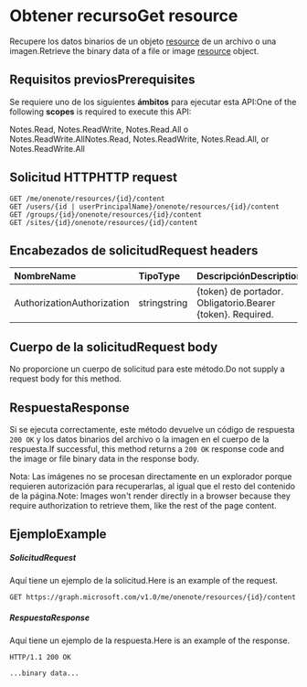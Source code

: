 # <a name="get-resource"></a><span data-ttu-id="9c161-101">Obtener recurso</span><span class="sxs-lookup"><span data-stu-id="9c161-101">Get resource</span></span>

<span data-ttu-id="9c161-102">Recupere los datos binarios de un objeto [resource](../resources/resource.md) de un archivo o una imagen.</span><span class="sxs-lookup"><span data-stu-id="9c161-102">Retrieve the binary data of a file or image [resource](../resources/resource.md) object.</span></span>
## <a name="prerequisites"></a><span data-ttu-id="9c161-103">Requisitos previos</span><span class="sxs-lookup"><span data-stu-id="9c161-103">Prerequisites</span></span>
<span data-ttu-id="9c161-104">Se requiere uno de los siguientes **ámbitos** para ejecutar esta API:</span><span class="sxs-lookup"><span data-stu-id="9c161-104">One of the following **scopes** is required to execute this API:</span></span>  

<span data-ttu-id="9c161-105">Notes.Read, Notes.ReadWrite, Notes.Read.All o Notes.ReadWrite.All</span><span class="sxs-lookup"><span data-stu-id="9c161-105">Notes.Read, Notes.ReadWrite, Notes.Read.All, or Notes.ReadWrite.All</span></span>

## <a name="http-request"></a><span data-ttu-id="9c161-106">Solicitud HTTP</span><span class="sxs-lookup"><span data-stu-id="9c161-106">HTTP request</span></span>
<!-- { "blockType": "ignored" } -->
```http
GET /me/onenote/resources/{id}/content
GET /users/{id | userPrincipalName}/onenote/resources/{id}/content
GET /groups/{id}/onenote/resources/{id}/content
GET /sites/{id}/onenote/resources/{id}/content
```

## <a name="request-headers"></a><span data-ttu-id="9c161-107">Encabezados de solicitud</span><span class="sxs-lookup"><span data-stu-id="9c161-107">Request headers</span></span>
| <span data-ttu-id="9c161-108">Nombre</span><span class="sxs-lookup"><span data-stu-id="9c161-108">Name</span></span>       | <span data-ttu-id="9c161-109">Tipo</span><span class="sxs-lookup"><span data-stu-id="9c161-109">Type</span></span> | <span data-ttu-id="9c161-110">Descripción</span><span class="sxs-lookup"><span data-stu-id="9c161-110">Description</span></span>|
|:-----------|:------|:----------|
| <span data-ttu-id="9c161-111">Authorization</span><span class="sxs-lookup"><span data-stu-id="9c161-111">Authorization</span></span>  | <span data-ttu-id="9c161-112">string</span><span class="sxs-lookup"><span data-stu-id="9c161-112">string</span></span>  | <span data-ttu-id="9c161-p101">{token} de portador. Obligatorio.</span><span class="sxs-lookup"><span data-stu-id="9c161-p101">Bearer {token}. Required.</span></span> |

## <a name="request-body"></a><span data-ttu-id="9c161-115">Cuerpo de la solicitud</span><span class="sxs-lookup"><span data-stu-id="9c161-115">Request body</span></span>
<span data-ttu-id="9c161-116">No proporcione un cuerpo de solicitud para este método.</span><span class="sxs-lookup"><span data-stu-id="9c161-116">Do not supply a request body for this method.</span></span>

## <a name="response"></a><span data-ttu-id="9c161-117">Respuesta</span><span class="sxs-lookup"><span data-stu-id="9c161-117">Response</span></span>

<span data-ttu-id="9c161-118">Si se ejecuta correctamente, este método devuelve un código de respuesta `200 OK` y los datos binarios del archivo o la imagen en el cuerpo de la respuesta.</span><span class="sxs-lookup"><span data-stu-id="9c161-118">If successful, this method returns a `200 OK` response code and the image or file binary data in the response body.</span></span>

<span data-ttu-id="9c161-119">Nota: Las imágenes no se procesan directamente en un explorador porque requieren autorización para recuperarlas, al igual que el resto del contenido de la página.</span><span class="sxs-lookup"><span data-stu-id="9c161-119">Note: Images won't render directly in a browser because they require authorization to retrieve them, like the rest of the page content.</span></span>
## <a name="example"></a><span data-ttu-id="9c161-120">Ejemplo</span><span class="sxs-lookup"><span data-stu-id="9c161-120">Example</span></span>
##### <a name="request"></a><span data-ttu-id="9c161-121">Solicitud</span><span class="sxs-lookup"><span data-stu-id="9c161-121">Request</span></span>
<span data-ttu-id="9c161-122">Aquí tiene un ejemplo de la solicitud.</span><span class="sxs-lookup"><span data-stu-id="9c161-122">Here is an example of the request.</span></span>
<!-- {
  "blockType": "request",
  "name": "get_resource"
}-->
```http
GET https://graph.microsoft.com/v1.0/me/onenote/resources/{id}/content
```
##### <a name="response"></a><span data-ttu-id="9c161-123">Respuesta</span><span class="sxs-lookup"><span data-stu-id="9c161-123">Response</span></span>
<span data-ttu-id="9c161-124">Aquí tiene un ejemplo de la respuesta.</span><span class="sxs-lookup"><span data-stu-id="9c161-124">Here is an example of the response.</span></span>
<!-- {
  "blockType": "response",
  "truncated": true,
  "@odata.type": "stream"
} -->
```http
HTTP/1.1 200 OK

...binary data...
```
<!-- {
  "blockType": "response",
  "truncated": false,
  "@odata.type": "microsoft.graph.onenoteResource"
} -->

<!-- uuid: 8fcb5dbc-d5aa-4681-8e31-b001d5168d79
2015-10-25 14:57:30 UTC -->
<!-- {
  "type": "#page.annotation",
  "description": "Get resource",
  "keywords": "",
  "section": "documentation",
  "tocPath": ""
}-->
